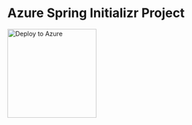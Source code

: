 # Azure Spring Initializr Project

<a href="https://yonghui-asa-dev-apps-webapp.azuremicroservices.io/deploy.html?url=https://github.com/hui1110/deploydemo&branch=dev" data-linktype="external">
    <img src="https://user-images.githubusercontent.com/58474919/236122963-8c0857bb-3822-4485-892a-445fa33f1612.png" alt="Deploy to Azure" width="200px" data-linktype="relative-path">
</a>


<!-- [![Deploy to Azure](https://user-images.githubusercontent.com/58474919/236122963-8c0857bb-3822-4485-892a-445fa33f1612.png)](https://yonghui-deploy-dev-apps-demo.azuremicroservices.io/deploy.html?url=https://github.com/hui1110/deploydemo&branch=dev) -->

